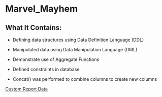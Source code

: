 # Marvel_Mayhem

## What It Contains:

* Defining data structures using Data Definition Language (DDL)

* Manipulated data using Data Manipulation Language (DML)

* Demonstrate use of Aggregate Functions

* Defined constraints in database

* Concat() was performed to combine columns to create new columns




[Custom Report Data](https://knightnewhousedata.org/reports) 
